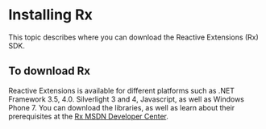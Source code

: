 # Installing Rx

This topic describes where you can download the Reactive Extensions (Rx) SDK.

## To download Rx

Reactive Extensions is available for different platforms such as .NET Framework 3.5, 4.0. Silverlight 3 and 4, Javascript, as well as Windows Phone 7. You can download the libraries, as well as learn about their prerequisites at the [Rx MSDN Developer Center](http://msdn.microsoft.com/en-us/data/gg577610).


